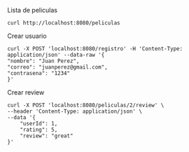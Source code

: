 Lista de peliculas

    curl http://localhost:8080/peliculas

Crear usuario

    curl -X POST 'localhost:8080/registro' -H 'Content-Type: application/json' --data-raw '{
    "nombre": "Juan Perez",
    "correo": "juanperez@gmail.com",
    "contrasena": "1234"
    }'

Crear review

    curl -X POST 'localhost:8080/peliculas/2/review' \
    --header 'Content-Type: application/json' \
    --data '{
        "userId": 1,
        "rating": 5,
        "review": "great"
    }'